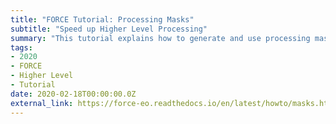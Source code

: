 ```yaml
---
title: "FORCE Tutorial: Processing Masks"
subtitle: "Speed up Higher Level Processing"
summary: "This tutorial explains how to generate and use processing masks in the FORCE Higher Level Processing System."
tags:
- 2020
- FORCE
- Higher Level
- Tutorial
date: 2020-02-18T00:00:00.0Z
external_link: https://force-eo.readthedocs.io/en/latest/howto/masks.html
---
```

